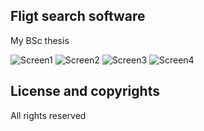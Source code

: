 ## Fligt search software

My BSc thesis

![Screen1](https://raw.github.com/mkrstic/airdb/master/screens/screen-1.png) ![Screen2](https://raw.github.com/mkrstic/Quick-call-notes/master/screens/screen-2.png)
![Screen3](https://raw.github.com/mkrstic/Quick-call-notes/master/screens/screen-3.png) ![Screen4](https://raw.github.com/mkrstic/Quick-call-notes/master/screens/screen-4.png)

## License and copyrights

All rights reserved